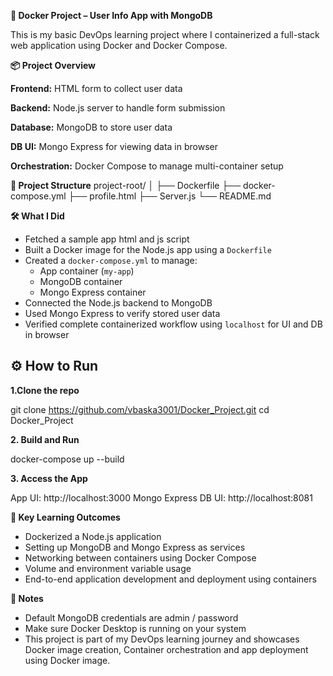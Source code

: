**🚀 Docker Project – User Info App with MongoDB**

This is my basic DevOps learning project where I containerized a full-stack web application using Docker and Docker Compose.

**📦 Project Overview**

**Frontend:** HTML form to collect user data

**Backend:** Node.js server to handle form submission

**Database:** MongoDB to store user data

**DB UI:** Mongo Express for viewing data in browser

**Orchestration:** Docker Compose to manage multi-container setup

**🧱 Project Structure**
project-root/
│
├── Dockerfile
├── docker-compose.yml
├── profile.html
├── Server.js
└── README.md  

**🛠️ What I Did**

- Fetched a sample app html and js script
- Built a Docker image for the Node.js app using a `Dockerfile`
- Created a `docker-compose.yml` to manage:
  - App container (`my-app`)
  - MongoDB container
  - Mongo Express container
- Connected the Node.js backend to MongoDB
- Used Mongo Express to verify stored user data
- Verified complete containerized workflow using `localhost` for UI and DB in browser

## ⚙️ How to Run

**1.Clone the repo**

git clone https://github.com/vbaska3001/Docker_Project.git
cd Docker_Project

**2. Build and Run**

docker-compose up --build

**3. Access the App**

App UI: http://localhost:3000
Mongo Express DB UI: http://localhost:8081

**📌 Key Learning Outcomes**

- Dockerized a Node.js application
- Setting up MongoDB and Mongo Express as services
- Networking between containers using Docker Compose
- Volume and environment variable usage
- End-to-end application development and deployment using containers

**📖 Notes**

- Default MongoDB credentials are admin / password
- Make sure Docker Desktop is running on your system
- This project is part of my DevOps learning journey and showcases Docker image creation, Container orchestration and app deployment using Docker image.
